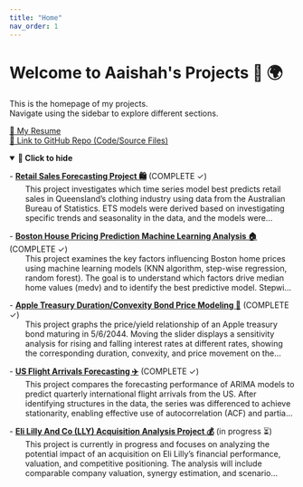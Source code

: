 ```yaml
---
title: "Home"
nav_order: 1
---
```


# Welcome to Aaishah's Projects 🚀 🌍 

This is the homepage of my projects.  
Navigate using the sidebar to explore different sections.

<a href="project1/AaishahAslamResume.pdf" class="btn btn-primary" role="button" target="_blank">📄 My Resume</a>
<br>
<a href="https://github.com/aaishahaslam/projects/tree/main?tab=readme-ov-file" class="btn btn-secondary" role="button" target="_blank">🔗 Link to GitHub Repo (Code/Source Files)</a>
<br>

<style>
  .project-description {
    margin-left: 2em;
    display: block;
    overflow: hidden;
    text-overflow: ellipsis;
    display: -webkit-box;
    -webkit-line-clamp: 4;     /* Limits to 4 lines */
    -webkit-box-orient: vertical;
  }

  .project-title {
    font-weight: bold;
  }
</style>

<details id="projectDetails" open>
  <summary id="toggleLabel"><strong>🔽 Click to hide</strong></summary>

  <p>
    - <a class="project-title" href="./project1/">Retail Sales Forecasting Project 🛍️</a> (COMPLETE ✓)<br>
    <span class="project-description">
      This project investigates which time series model best predicts retail sales in Queensland’s clothing industry using data from the Australian Bureau of Statistics. ETS models were derived based on investigating specific trends and seasonality in the data, and the models were evaluated for their forecasting accuracy. In-sample fit and out-of-sample forecasting were assessed using RMSE, followed by a rolling window cross-validation. Autocorrelation plots were also compared to investigate whether temporal dependence remained in the data.
    </span>
  </p>

  <p>
    - <a class="project-title" href="./project2/">Boston House Pricing Prediction Machine Learning Analysis 🏠</a> (COMPLETE ✓)<br>
    <span class="project-description">
      This project examines the key factors influencing Boston home prices using machine learning models (KNN algorithm, step-wise regression, random forest). The goal is to understand which factors drive median home values (medv) and to identify the best predictive model. Stepwise and random forest were used for feature selection, while KNN was used to capture nonlinear, data driven patterns to estimate Boston housing prices. 10-fold cross-validation was used to find different values of k and different sets of predictors, helping identify the most accurate KNN configuration for predicting home values.
    </span>
  </p>

  <p>
    - <a class="project-title" href="./project4/">Apple Treasury Duration/Convexity Bond Price Modeling 🍎</a> (COMPLETE ✓)<br>
    <span class="project-description">
      This project graphs the price/yield relationship of an Apple treasury bond maturing in 5/6/2044. Moving the slider displays a sensitivity analysis for rising and falling interest rates at different rates, showing the corresponding duration, convexity, and price movement on the graph. This gives a better understanding of how bond prices react to interest rate changes, and how duration and convexity together provide a more accurate estimate of price sensitivity, especially for larger interest rate movements.
    </span>
  </p>

  <p>
    - <a class="project-title" href="./project5/">US Flight Arrivals Forecasting ✈️</a> (COMPLETE ✓)<br>
    <span class="project-description">
      This project compares the forecasting performance of ARIMA models to predict quarterly international flight arrivals from the US. After identifying structures in the data, the series was differenced to achieve stationarity, enabling effective use of autocorrelation (ACF) and partial autocorrelation (PACF) plots to guide manual ARIMA selection. An automated ARIMA was also used for comparison and performance was evaluated using RMSE on test forecasts and a rolling cross-validation. Forecasts from both models were plotted and their performance compared.
    </span>
  </p>

  <p>
    - <a class="project-title" href="./project3/">Eli Lilly And Co (LLY) Acquisition Analysis Project 💰</a> (in progress ⏳)<br>
    <span class="project-description">
      This project is currently in progress and focuses on analyzing the potential impact of an acquisition on Eli Lilly’s financial performance, valuation, and competitive positioning. The analysis will include comparable company valuation, synergy estimation, and scenario modeling for different acquisition structures. Findings will help evaluate whether the acquisition adds long-term value for shareholders.
    </span>
  </p>

</details>

<script>
  const details = document.getElementById('projectDetails');
  const label = document.getElementById('toggleLabel');

  details.addEventListener('toggle', () => {
    label.innerHTML = details.open
      ? '<strong>🔽 Click to hide</strong>'
      : '<strong>▶️ Click to show</strong>';
  });
</script>

